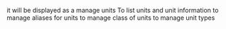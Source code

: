 it will be displayed as
a manage units
To list units and unit information
to manage aliases for units
to manage class of units
to manage unit types
